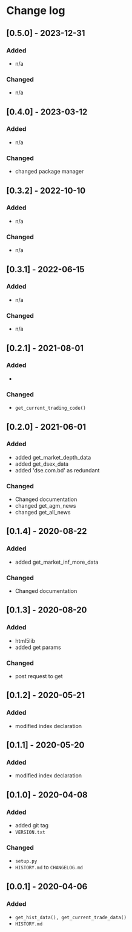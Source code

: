 # Change log

## [0.5.0] - 2023-12-31

### Added
- n/a

### Changed
- n/a

## [0.4.0] - 2023-03-12

### Added
- n/a

### Changed
- changed package manager

## [0.3.2] - 2022-10-10

### Added
- n/a

### Changed
- n/a

## [0.3.1] - 2022-06-15

### Added
- n/a

### Changed
- n/a

## [0.2.1] - 2021-08-01

### Added
- 

### Changed
- `get_current_trading_code()`

## [0.2.0] - 2021-06-01

### Added
- added get_market_depth_data
- added get_dsex_data
- added 'dse.com.bd' as redundant 

### Changed
- Changed documentation
- changed get_agm_news 
- changed get_all_news


## [0.1.4] - 2020-08-22

### Added
- added get_market_inf_more_data

### Changed
- Changed documentation


## [0.1.3] - 2020-08-20

### Added
- html5lib
- added get params

### Changed
- post request to get


## [0.1.2] - 2020-05-21

### Added
- modified index declaration


## [0.1.1] - 2020-05-20

### Added
- modified index declaration


## [0.1.0] - 2020-04-08

### Added
- added git tag
- `VERSION.txt`

### Changed
- `setup.py`
- `HISTORY.md` to `CHANGELOG.md`


## [0.0.1] - 2020-04-06

### Added
- `get_hist_data(), get_current_trade_data()`
- `HISTORY.md`
